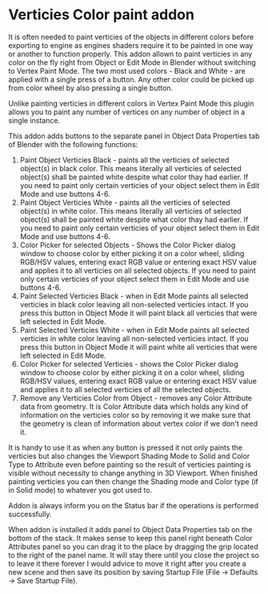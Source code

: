 # Verticies Color paint addon

It is often needed to paint verticies of the objects in different colors before exporting to engine as engines shaders require it to be painted in one way or another to function properly. This addon allown to paint verticies in any color on the fly right from Object or Edit Mode in Blender without switching to Vertex Paint Mode. The two most used colors - Black and White - are applied with a single press of a button. Any other color could be picked up from color wheel by also pressing a single button.

Unlike painting verticies in different colors in Vertex Paint Mode this plugin allows you to paint any number of vertices on any number of object in a single instance.

This addon adds buttons to the separate panel in Object Data Properties tab of Blender with the following functions:

1. Paint Object Verticies Black - paints all the verticies of selected object(s) in black color. This means literally all verticies of selected object(s) shall be painted white despite what color thay had earlier. If you need to paint only certain verticies of your object select them in Edit Mode and use buttons 4-6.
2. Paint Object Verticies White - paints all the verticies of selected object(s) in white color. This means literally all verticies of selected object(s) shall be painted white despite what color thay had earlier. If you need to paint only certain verticies of your object select them in Edit Mode and use buttons 4-6.
3. Color Picker for selected Objects - Shows the Color Picker dialog window to choose color by either picking it on a color wheel, sliding RGB/HSV values, entering exact RGB value or entering exact HSV value and applies it to all verticies on all selected objects. If you need to paint only certain verticies of your object select them in Edit Mode and use buttons 4-6.
4. Paint Selected Verticies Black - when in Edit Mode paints all selected verticies in black color leaving all non-selected verticies intact. If you press this button in Object Mode it will paint black all verticies that were left selected in Edit Mode.
5. Paint Selected Verticies White - when in Edit Mode paints all selected verticies in white color leaving all non-selected verticies intact. If you press this button in Object Mode it will paint white all verticies that were left selected in Edit Mode.
6. Color Picker for selected Verticies - shows the Color Picker dialog window to choose color by either picking it on a color wheel, sliding RGB/HSV values, entering exact RGB value or entering exact HSV value and applies it to all selected verticies of all the selected objects.
7. Remove any Verticies Color from Object - removes any Color Attribute data from geometry. It is Color Attribute data which holds any kind of information on the verticies color so by removing it we make sure that the geometry is clean of information about vertex color if we don't need it.

It is handy to use it as when any button is pressed it not only paints the verticies but also changes the Viewport Shading Mode to Solid and Color Type to Attribute even before painting so the result of verticies painting is visible without necessity to change anything in 3D Viewport. When finished painting verticies you can then change the Shading mode and Color type (if in Solid mode) to whatever you got used to.

Addon is always inform you on the Status bar if the operations is performed successfully.

When addon is installed it adds panel to Object Data Properties tab on the bottom of the stack. It makes sense to keep this panel right beneath Color Attributes panel so you can drag it to the place by dragging the grip located to the right of the panel name. It will stay there until you close the project so to leave it there forever I would advice to move it right after you create a new scene and then save its position by saving Startup File (File -> Defaults -> Save Startup File).
